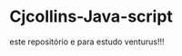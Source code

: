 # Cjcollins-Java-script
este repositório e para estudo venturus!!!
<!DOCTYPE html>
<html lang="en">

<head>
    <meta charset="UTF-8">
    <meta name="viewport" content="width=device-width, initial-scale=1.0">
    <title>Document</title>
    <script>
        function verificaViagem() {

        }

        var saldo = +prompt("digite o seu saldo: ");
        if (saldo >= 5000); {
            alert("parabens!! sua viagem chegou!!");
        }

        var paises = ["belgica,europa,brasil"];
        var paisesescolhidos = pronpt("escolha um dos tres paises:" + paises[0], paises[1], paises[2],);
        if (saldo >= 5000) {
            alert("com essa quantia voce podera viajar pelo brasil!!!");
            console.log(paisesescolhidos);
            switch (paisesescolhidos){
                case 0:
                paises = "belgica"
                document.write("seu pais escochido foi balgica! parabens")
                break
            case 1:
                paises = "europa"
                Document.write("seu pais escolhido foi europa! parabens")
                break
            case 2:
                paises = "brasil"
                Document.while("seu pais escolhido foi brasil! parabens")
                break

            }
            

        }
    </script>
</head>

<head>

<body>

</body>

</html>
